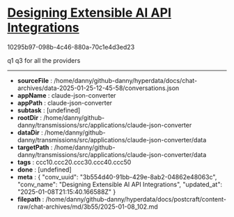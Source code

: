 # [Designing Extensible AI API Integrations](https://claude.ai/chat/3b554d40-91bb-429e-8ab2-04862e48063c)

10295b97-098b-4c46-880a-70c1e4d3ed23

q1 q3 for all the providers

---

* **sourceFile** : /home/danny/github-danny/hyperdata/docs/chat-archives/data-2025-01-25-12-45-58/conversations.json
* **appName** : claude-json-converter
* **appPath** : claude-json-converter
* **subtask** : [undefined]
* **rootDir** : /home/danny/github-danny/transmissions/src/applications/claude-json-converter
* **dataDir** : /home/danny/github-danny/transmissions/src/applications/claude-json-converter/data
* **targetPath** : /home/danny/github-danny/transmissions/src/applications/claude-json-converter/data
* **tags** : ccc10.ccc20.ccc30.ccc40.ccc50
* **done** : [undefined]
* **meta** : {
  "conv_uuid": "3b554d40-91bb-429e-8ab2-04862e48063c",
  "conv_name": "Designing Extensible AI API Integrations",
  "updated_at": "2025-01-08T21:15:40.166588Z"
}
* **filepath** : /home/danny/github-danny/hyperdata/docs/postcraft/content-raw/chat-archives/md/3b55/2025-01-08_102.md